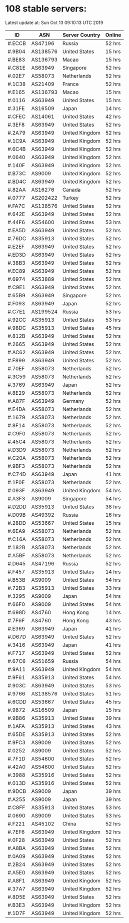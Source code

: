 # 108 stable servers:

Latest update at: Sun Oct 13 09:10:13 UTC 2019

| ID | ASN | Server Country | Online |
| -- | --- | -------------- | ------ |
| #.ECCB | AS47196 | Russia | 52 hrs |
| #.9B04 | AS138576 | United States | 15 hrs |
| #.BE83 | AS136793 | Macao | 15 hrs |
| #.C81E | AS63949 | Singapore | 52 hrs |
| #.02E7 | AS58073 | Netherlands | 52 hrs |
| #.1C38 | AS21409 | France | 52 hrs |
| #.E165 | AS136793 | Macao | 15 hrs |
| #.0116 | AS63949 | United States | 15 hrs |
| #.31FE | AS16509 | Japan | 14 hrs |
| #.CFEC | AS14061 | United States | 42 hrs |
| #.3EF8 | AS63949 | United States | 52 hrs |
| #.2A79 | AS63949 | United Kingdom | 52 hrs |
| #.1C9A | AS63949 | United Kingdom | 52 hrs |
| #.6C4B | AS63949 | United Kingdom | 52 hrs |
| #.0640 | AS63949 | United Kingdom | 52 hrs |
| #.140F | AS63949 | United Kingdom | 52 hrs |
| #.B73C | AS9009 | United Kingdom | 52 hrs |
| #.BD4C | AS63949 | United Kingdom | 52 hrs |
| #.82AA | AS16276 | Canada | 52 hrs |
| #.0777 | AS202422 | Turkey | 52 hrs |
| #.FA7C | AS138576 | United States | 52 hrs |
| #.642E | AS63949 | United States | 52 hrs |
| #.44F6 | AS54600 | United States | 53 hrs |
| #.EA5D | AS63949 | United States | 52 hrs |
| #.76DC | AS35913 | United States | 52 hrs |
| #.E2EF | AS63949 | United States | 52 hrs |
| #.ED3D | AS63949 | United States | 52 hrs |
| #.38B3 | AS63949 | United States | 52 hrs |
| #.EC89 | AS63949 | United States | 52 hrs |
| #.6974 | AS53889 | United States | 52 hrs |
| #.C9E1 | AS63949 | United States | 52 hrs |
| #.65B9 | AS63949 | Singapore | 52 hrs |
| #.F093 | AS63949 | Japan | 52 hrs |
| #.C7E1 | AS199524 | Russia | 53 hrs |
| #.92CC | AS35913 | United States | 53 hrs |
| #.98DC | AS35913 | United States | 45 hrs |
| #.812B | AS63949 | United States | 52 hrs |
| #.2665 | AS63949 | United States | 52 hrs |
| #.AC62 | AS63949 | United States | 52 hrs |
| #.F899 | AS63949 | United States | 52 hrs |
| #.70EF | AS58073 | Netherlands | 52 hrs |
| #.3C59 | AS58073 | Netherlands | 52 hrs |
| #.3769 | AS63949 | Japan | 52 hrs |
| #.8E29 | AS58073 | Netherlands | 52 hrs |
| #.A87F | AS63949 | Germany | 52 hrs |
| #.E4DA | AS58073 | Netherlands | 52 hrs |
| #.1679 | AS58073 | Netherlands | 52 hrs |
| #.8F14 | AS58073 | Netherlands | 52 hrs |
| #.C9F0 | AS58073 | Netherlands | 52 hrs |
| #.45C4 | AS58073 | Netherlands | 52 hrs |
| #.D3D9 | AS58073 | Netherlands | 52 hrs |
| #.C20A | AS58073 | Netherlands | 52 hrs |
| #.9BF3 | AS58073 | Netherlands | 52 hrs |
| #.C74D | AS63949 | Japan | 41 hrs |
| #.1F0E | AS58073 | Netherlands | 52 hrs |
| #.093F | AS63949 | United Kingdom | 54 hrs |
| #.A3F3 | AS9009 | Singapore | 54 hrs |
| #.D2DD | AS35913 | United States | 38 hrs |
| #.D09B | AS49392 | Russia | 16 hrs |
| #.28DD | AS53667 | United States | 15 hrs |
| #.6EA9 | AS58073 | Netherlands | 52 hrs |
| #.C16A | AS58073 | Netherlands | 52 hrs |
| #.182B | AS58073 | Netherlands | 52 hrs |
| #.A5BF | AS58073 | Netherlands | 52 hrs |
| #.D645 | AS47196 | Russia | 52 hrs |
| #.F457 | AS35913 | United States | 14 hrs |
| #.B53B | AS9009 | United States | 54 hrs |
| #.72B3 | AS35913 | United States | 33 hrs |
| #.3295 | AS9009 | Japan | 54 hrs |
| #.66F0 | AS9009 | United States | 54 hrs |
| #.698D | AS4760 | Hong Kong | 14 hrs |
| #.7F6F | AS4760 | Hong Kong | 43 hrs |
| #.E369 | AS63949 | Japan | 41 hrs |
| #.D67D | AS63949 | United States | 52 hrs |
| #.3416 | AS63949 | Japan | 41 hrs |
| #.F717 | AS63949 | United States | 52 hrs |
| #.67C6 | AS51659 | Russia | 54 hrs |
| #.9A11 | AS63949 | United Kingdom | 54 hrs |
| #.9F61 | AS35913 | United States | 54 hrs |
| #.903C | AS63949 | United States | 53 hrs |
| #.9766 | AS138576 | United States | 51 hrs |
| #.6CDD | AS53667 | United States | 45 hrs |
| #.9872 | AS16509 | Japan | 15 hrs |
| #.9B86 | AS35913 | United States | 39 hrs |
| #.1AFA | AS35913 | United States | 43 hrs |
| #.65DE | AS35913 | United States | 52 hrs |
| #.9FC3 | AS9009 | United States | 52 hrs |
| #.0252 | AS9009 | United States | 52 hrs |
| #.7F1D | AS54600 | United States | 52 hrs |
| #.42A0 | AS54600 | United States | 52 hrs |
| #.3988 | AS35916 | United States | 52 hrs |
| #.013D | AS35916 | United States | 52 hrs |
| #.9DCB | AS9009 | Japan | 39 hrs |
| #.A255 | AS9009 | Japan | 39 hrs |
| #.C8FF | AS35913 | United States | 53 hrs |
| #.0690 | AS9009 | United States | 53 hrs |
| #.F221 | AS45102 | China | 52 hrs |
| #.7EF6 | AS63949 | United Kingdom | 52 hrs |
| #.0F28 | AS63949 | United States | 52 hrs |
| #.A8BA | AS63949 | United States | 52 hrs |
| #.0A09 | AS63949 | United States | 52 hrs |
| #.2B24 | AS63949 | United States | 52 hrs |
| #.A5E0 | AS63949 | United States | 52 hrs |
| #.A8F1 | AS63949 | United Kingdom | 52 hrs |
| #.37A7 | AS63949 | United Kingdom | 52 hrs |
| #.8D5E | AS63949 | United States | 52 hrs |
| #.B3E3 | AS63949 | United Kingdom | 52 hrs |
| #.1D7F | AS63949 | United Kingdom | 52 hrs |

